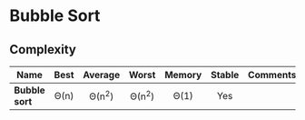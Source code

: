 # Bubble Sort


## Complexity

| Name               | Best            | Average             | Worst               | Memory    | Stable    | Comments  |
| ------------------ | :-------------: | :-----------------: | :-----------------: | :-------: | :-------: | :-------- |
| **Bubble sort**    | Θ(n)            | Θ(n<sup>2</sup>)    | Θ(n<sup>2</sup>)    | Θ(1)      | Yes       |           |
